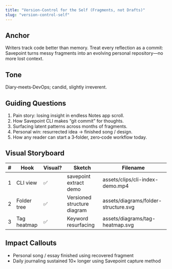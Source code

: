 ```yaml
---
title: "Version-Control for the Self (Fragments, not Drafts)"
slug: "version-control-self"
---
```


## Anchor

Writers track code better than memory. Treat every reflection as a commit: Savepoint turns messy fragments into an evolving personal repository—no more lost context.

## Tone

Diary‑meets‑DevOps; candid, slightly irreverent.

## Guiding Questions

1. Pain story: losing insight in endless Notes app scroll.
2. How Savepoint CLI makes “git commit” for thoughts.
3. Surfacing latent patterns across months of fragments.
4. Personal win: resurrected idea → finished song / design.
5. How any reader can start a 3‑folder, zero‑code workflow today.

## Visual Storyboard

| # | Hook | Visual? | Sketch | Filename |
|---|------|---------|--------|----------|
| 1 | CLI view | ✅ | savepoint extract demo | assets/clips/cli-index-demo.mp4 |
| 2 | Folder tree | ✅ | Versioned structure diagram | assets/diagrams/folder-structure.svg |
| 3 | Tag heatmap | ✅ | Keyword resurfacing | assets/diagrams/tag-heatmap.svg |

## Impact Callouts

- Personal song / essay finished using recovered fragment
- Daily journaling sustained 10× longer using Savepoint capture method
